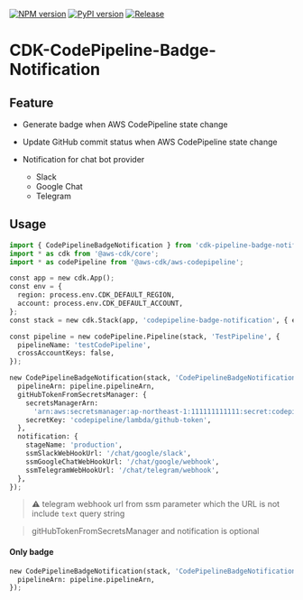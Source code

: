 [![NPM version](https://badge.fury.io/js/cdk-codepipeline-badge-notification.svg)](https://badge.fury.io/js/cdk-codepipeline-badge-notification)
[![PyPI version](https://badge.fury.io/py/cdk-codepipeline-badge-notification.svg)](https://badge.fury.io/py/cdk-codepipeline-badge-notification)
[![Release](https://github.com/kimisme9386/cdk-codepipeline-badge-notification/actions/workflows/release.yml/badge.svg)](https://github.com/kimisme9386/cdk-codepipeline-badge-notification/actions/workflows/release.yml)

# CDK-CodePipeline-Badge-Notification

## Feature

* Generate badge when AWS CodePipeline state change
* Update GitHub commit status when AWS CodePipeline state change
* Notification for chat bot provider

  * Slack
  * Google Chat
  * Telegram

## Usage

```python
import { CodePipelineBadgeNotification } from 'cdk-pipeline-badge-notification';
import * as cdk from '@aws-cdk/core';
import * as codePipeline from '@aws-cdk/aws-codepipeline';

const app = new cdk.App();
const env = {
  region: process.env.CDK_DEFAULT_REGION,
  account: process.env.CDK_DEFAULT_ACCOUNT,
};
const stack = new cdk.Stack(app, 'codepipeline-badge-notification', { env });

const pipeline = new codePipeline.Pipeline(stack, 'TestPipeline', {
  pipelineName: 'testCodePipeline',
  crossAccountKeys: false,
});

new CodePipelineBadgeNotification(stack, 'CodePipelineBadgeNotification', {
  pipelineArn: pipeline.pipelineArn,
  gitHubTokenFromSecretsManager: {
    secretsManagerArn:
      'arn:aws:secretsmanager:ap-northeast-1:111111111111:secret:codepipeline/lambda/github-token-YWWmII',
    secretKey: 'codepipeline/lambda/github-token',
  },
  notification: {
    stageName: 'production',
    ssmSlackWebHookUrl: '/chat/google/slack',
    ssmGoogleChatWebHookUrl: '/chat/google/webhook',
    ssmTelegramWebHookUrl: '/chat/telegram/webhook',
  },
});
```

> :warning: telegram webhook url from ssm parameter which the URL is not include `text` query string

> gitHubTokenFromSecretsManager and notification is optional

#### Only badge

```python
new CodePipelineBadgeNotification(stack, 'CodePipelineBadgeNotification', {
  pipelineArn: pipeline.pipelineArn,
});
```
